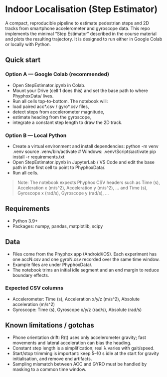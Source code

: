 # Indoor Localisation (Step Estimator)
A compact, reproducible pipeline to estimate pedestrian steps and 2D tracks from smartphone accelerometer and gyroscope data.
This repo implements the minimal “Step Estimator” described in the course material and plots the resulting trajectory. It is designed to run either in Google Colab or locally with Python.

## Quick start
### Option A — Google Colab (recommended)
- Open StepEstimator.ipynb in Colab.
- Mount your Drive (cell 1 does this) and set the base path to where PhyphoxData/ lives.
- Run all cells top-to-bottom. The notebook will:
- load paired acc*.csv / gyro*.csv files,
- detect steps from accelerometer magnitude,
- estimate heading from the gyroscope,
- integrate a constant step length to draw the 2D track.

### Option B — Local Python
- Create a virtual environment and install dependencies:
python -m venv .venv
source .venv/bin/activate  # Windows: .venv\Scripts\activate
pip install -r requirements.txt
- Open StepEstimator.ipynb in JupyterLab / VS Code and edit the base path in the first cell to point to PhyphoxData/.
- Run all cells.
> Note: The notebook expects Phyphox CSV headers such as
Time (s), Acceleration x (m/s^2), Acceleration y (m/s^2), … and
Time (s), Gyroscope x (rad/s), Gyroscope y (rad/s), …

## Requirements
- Python 3.9+
- Packages: numpy, pandas, matplotlib, scipy

## Data
- Files come from the Phyphox app (Android/iOS). Each experiment has one accN.csv and one gyroN.csv recorded over the same time window.
- Example files are under PhyphoxData/.
- The notebook trims an initial idle segment and an end margin to reduce boundary effects.
### Expected CSV columns
- Accelerometer: Time (s), Acceleration x/y/z (m/s^2), Absolute acceleration (m/s^2)
- Gyroscope: Time (s), Gyroscope x/y/z (rad/s), Absolute (rad/s)

## Known limitations / gotchas
- Phone orientation drift: R(t) uses only accelerometer gravity; fast movements and lateral acceleration can bias the heading.
- Constant step length is a simplification; real λ varies with gait/speed.
- Start/stop trimming is important: keep 5–10 s idle at the start for gravity initialisation, and remove end artifacts.
- Sampling mismatch between ACC and GYRO must be handled by masking to a common time window.
